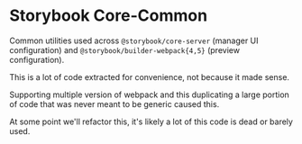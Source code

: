 # Storybook Core-Common

Common utilities used across `@storybook/core-server` (manager UI configuration) and `@storybook/builder-webpack{4,5}` (preview configuration).

This is a lot of code extracted for convenience, not because it made sense.

Supporting multiple version of webpack and this duplicating a large portion of code that was never meant to be generic caused this.

At some point we'll refactor this, it's likely a lot of this code is dead or barely used.
